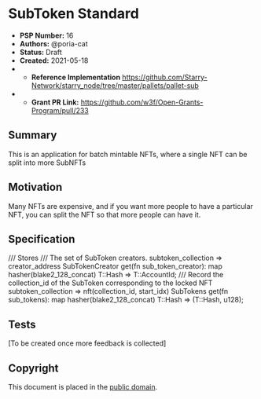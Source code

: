 # SubToken Standard

- **PSP Number:** 16
- **Authors:** @poria-cat
- **Status:** Draft
- **Created:** 2021-05-18
- * **Reference Implementation** https://github.com/Starry-Network/starry_node/tree/master/pallets/pallet-sub
- * **Grant PR Link:** https://github.com/w3f/Open-Grants-Program/pull/233

## Summary

This is an application for batch mintable NFTs, where a single NFT can be split into more SubNFTs

## Motivation

Many NFTs are expensive, and if you want more people to have a particular NFT, you can split the NFT so that more people can have it. 

## Specification

/// Stores
/// The set of SubToken creators. subtoken_collection => creator_address
SubTokenCreator get(fn sub_token_creator): map hasher(blake2_128_concat) T::Hash => T::AccountId;
/// Record the collection_id of the SubToken corresponding to the locked NFT subtoken_collection => nft(collection_id, start_idx) 
SubTokens get(fn sub_tokens): map hasher(blake2_128_concat) T::Hash => (T::Hash, u128);

## Tests

[To be created once more feedback is collected]

## Copyright

This document is placed in the
[public domain](https://creativecommons.org/publicdomain/zero/1.0/).
